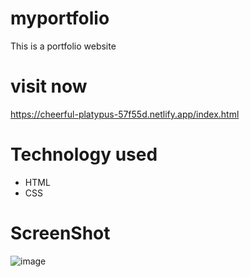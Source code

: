 # myportfolio
This is a portfolio website 
# visit now
https://cheerful-platypus-57f55d.netlify.app/index.html
# Technology used

- HTML
- CSS
# ScreenShot
![image](https://user-images.githubusercontent.com/93479842/213842675-e3239d86-f9a7-42a7-8fd0-72b3db95ce75.png)
